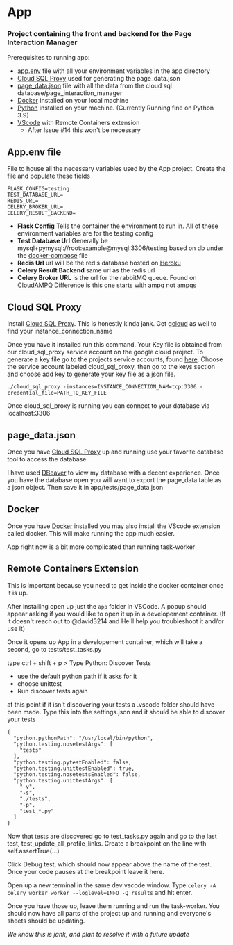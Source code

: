 # App
### Project containing the front and backend for the Page Interaction Manager

Prerequisites to running app:
- [app.env](user-content-appenv) file with all your environment variables in the app directory
- [Cloud SQL Proxy](user-content-cloud-sql-proxy) used for generating the page_data.json
- [page_data.json](user-content-page_datajson) file with all the data from the cloud sql database/page_interaction_manager
- [Docker](user-content-docker) installed on your local machine
- [Python](https://www.python.org/downloads/) installed on your machine. (Currently Running fine on Python 3.9)
- [VScode](user-content-remote-containers-extension) with Remote Containers extension
  - After Issue #14 this won't be necessary

## App.env file
File to house all the necessary variables used by the App project. Create the file and populate these fields
```
FLASK_CONFIG=testing
TEST_DATABASE_URL=
REDIS_URL=
CELERY_BROKER_URL=
CELERY_RESULT_BACKEND=
```
- **Flask Config** Tells the container the environment to run in. All of these environment variables are for the testing config
- **Test Database Url** Generally be mysql+pymysql://root:example@mysql:3306/testing based on db under the [docker-compose](/app/docker-compose.yaml) file
- **Redis Url** url will be the redis database hosted on [Heroku](https://dashboard.heroku.com/apps)
- **Celery Result Backend** same url as the redis url
- **Celery Broker URL** is the url for the rabbitMQ queue. Found on [CloudAMPQ](https://customer.cloudamqp.com/) Difference is this one starts with ampq not ampqs

## Cloud SQL Proxy

Install [Cloud SQL Proxy](https://cloud.google.com/sql/docs/mysql/connect-admin-proxy#install). This is honestly kinda jank. 
Get [gcloud](https://cloud.google.com/sdk/gcloud) as well to find your instance_connection_name

Once you have it installed run this command. Your Key file is obtained from our cloud_sql_proxy service account on the google cloud project.
To generate a key file go to the projects service accounts, found [here](https://console.cloud.google.com/iam-admin/serviceaccounts?project=eighth-vehicle-287322&supportedpurview=project). 
Choose the service account labeled cloud_sql_proxy, then go to the keys section and choose add key to generate your key file as a json file.

`./cloud_sql_proxy -instances=INSTANCE_CONNECTION_NAM=tcp:3306 -credential_file=PATH_TO_KEY_FILE`

Once cloud_sql_proxy is running you can connect to your database via localhost:3306

## page_data.json

Once you have [Cloud SQL Proxy](user-content-cloud-sql-proxy) up and running use your favorite database tool to access the database.

I have used [DBeaver](https://dbeaver.io/) to view my database with a decent experience. 
Once you have the database open you will want to export the page_data table as a json object. Then save it in app/tests/page_data.json

## Docker

Once you have [Docker](https://docs.docker.com/get-docker/) installed you may also install the VScode extension called docker. 
This will make running the app much easier.

App right now is a bit more complicated than running task-worker

## Remote Containers Extension

This is important because you need to get inside the docker container once it is up.

After installing open up just the `app` folder in VSCode. A popup should appear asking if you would like to open it up in a developement container. 
(If it doesn't reach out to @david3214 and He'll help you troubleshoot it and/or use it)

Once it opens up App in a developement container, which will take a second, go to tests/test_tasks.py

type ctrl + shift + p > Type Python: Discover Tests
- use the default python path if it asks for it
- choose unittest
- Run discover tests again

at this point if it isn't discovering your tests a .vscode folder should have been made. 
Type this into the settings.json and it should be able to discover your tests
```
{
  "python.pythonPath": "/usr/local/bin/python",
  "python.testing.nosetestArgs": [
    "tests"
  ],
  "python.testing.pytestEnabled": false,
  "python.testing.unittestEnabled": true,
  "python.testing.nosetestsEnabled": false,
  "python.testing.unittestArgs": [
    "-v",
    "-s",
    "./tests",
    "-p",
    "test_*.py"
  ]
}
```

Now that tests are discovered go to test_tasks.py again and go to the last test, test_update_all_profile_links.
Create a breakpoint on the line with self.assertTrue(...)

Click Debug test, which should now appear above the name of the test. Once your code pauses at the breakpoint leave it here.

Open up a new terminal in the same dev vscode window. Type `celery -A celery_worker worker --loglevel=INFO -Q results` and hit enter.

Once you have those up, leave them running and run the task-worker. 
You should now have all parts of the project up and running and everyone's sheets should be updating.

*We know this is jank, and plan to resolve it with a future update*

